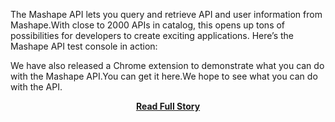 <p>The Mashape API lets you query and retrieve API and user information from Mashape.With close to 2000 APIs in catalog, this opens up tons of possibilities for developers to create exciting applications. Here’s the Mashape API test console in action:
 
 We have also released a Chrome extension to demonstrate what you can do with the Mashape API.You can get it here.We hope to see what you can do with the API.</p>
<center><p><a href="http://blog.mashape.com/post/46685845444/the-mashape-api" style='padding:25px; font-sze:18px; font-weight: bold;'>Read Full Story</a></p></center>
